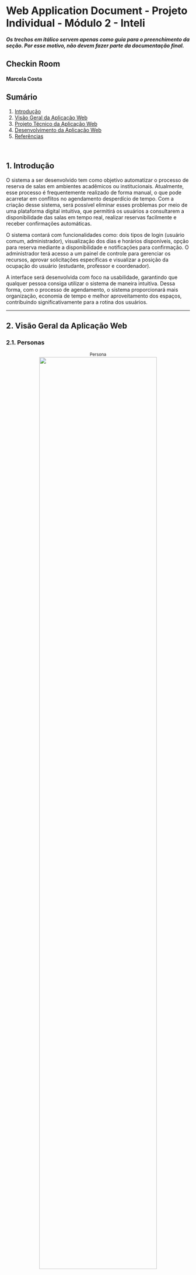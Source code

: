 # Web Application Document - Projeto Individual - Módulo 2 - Inteli

**_Os trechos em itálico servem apenas como guia para o preenchimento da seção. Por esse motivo, não devem fazer parte da documentação final._**

## Checkin Room

#### Marcela Costa

## Sumário

1. [Introdução](#c1)  
2. [Visão Geral da Aplicação Web](#c2)  
3. [Projeto Técnico da Aplicação Web](#c3)  
4. [Desenvolvimento da Aplicação Web](#c4)  
5. [Referências](#c5)  

<br>

## <a name="c1"></a>1. Introdução
O sistema a ser desenvolvido tem como objetivo automatizar o processo de reserva de salas em ambientes acadêmicos ou institucionais. Atualmente, esse processo é frequentemente realizado de forma manual, o que pode acarretar em conflitos no agendamento desperdício de tempo. Com a criação desse sistema, será possível eliminar esses problemas por meio de uma plataforma digital intuitiva, que permitirá os usuários a consultarem a disponibilidade das salas em tempo real, realizar reservas facilmente e receber confirmações automáticas.

O sistema contará com funcionalidades como: dois tipos de login (usuário comum, administrador), visualização dos dias e horários disponíveis, opção para reserva mediante a disponibilidade e notificações para confirmação. O administrador terá acesso a um painel de controle para gerenciar os recursos, aprovar solicitações específicas e visualizar a posição da ocupação do usuário (estudante, professor e coordenador).

A interface será desenvolvida com foco na usabilidade, garantindo que qualquer pessoa consiga utilizar o sistema de maneira intuitiva. Dessa forma, com o processo de agendamento, o sistema proporcionará mais organização, economia de tempo e melhor aproveitamento dos espaços, contribuindo significativamente para a rotina dos usuários.

---

## <a name="c2"></a>2. Visão Geral da Aplicação Web

### 2.1. Personas

<div align="center">
  <sub>Persona</sub><br>
  <img src="../mvc-boilerplate/assets/persona-PI.png" width="80%">
</div>

### 2.2. User Stories

**US01**  
Como estudante universitário, quero visualizar a disponibilidade das salas, para que eu possa escolher o melhor horário para estudar ou reunir meu grupo.

**US02**  
Como estudante universitário, quero poder reservar uma sala com antecedência, para que eu possa organizar a minha rotina de acordo com as minhas necessidades.

**US03**  
Como administrador, quero acessar o painel de controle, para que eu possa checar e aprovar as reservas para o uso das salas.

### Análise INVEST da User Story Prioritária

**US01 – Como estudante universitário, quero visualizar a disponibilidade das salas, para que eu possa escolher o melhor horário para estudar ou reunir meu grupo.**

- **I (Independente):** A história pode ser implementada separadamente da funcionalidade de reserva ou gestão administrativa.  
- **N (Negociável):** O formato de visualização (lista, calendário, etc.) pode ser ajustado conforme as necessidades dos usuários.  
- **V (Valiosa):** Permite que os estudantes escolham o melhor horário sem depender de terceiros, organizando melhor sua rotina.  
- **E (Estimável):** O escopo é claro e pode ser estimado pela equipe de desenvolvimento.  
- **S (Pequena):** Foca apenas na exibição da disponibilidade, sendo pequena e rápida de implementar.  
- **T (Testável):** Pode ser testada ao verificar se os horários livres estão sendo exibidos corretamente.

---

## <a name="c3"></a>3. Projeto da Aplicação Web

### 3.1. Modelagem do banco de dados  (Semana 3)

*Posicione aqui os diagramas de modelos relacionais do seu banco de dados, apresentando todos os esquemas de tabelas e suas relações. Utilize texto para complementar suas explicações, se necessário.*

*Posicione também o modelo físico com o Schema do BD (arquivo .sql)*

### 3.1.1 BD e Models (Semana 5)
*Descreva aqui os Models implementados no sistema web*

### 3.2. Arquitetura (Semana 5)

*Posicione aqui o diagrama de arquitetura da sua solução de aplicação web. Atualize sempre que necessário.*

**Instruções para criação do diagrama de arquitetura**  
- **Model**: A camada que lida com a lógica de negócios e interage com o banco de dados.
- **View**: A camada responsável pela interface de usuário.
- **Controller**: A camada que recebe as requisições, processa as ações e atualiza o modelo e a visualização.
  
*Adicione as setas e explicações sobre como os dados fluem entre o Model, Controller e View.*

### 3.3. Wireframes (Semana 03)

*Posicione aqui as imagens do wireframe construído para sua solução e, opcionalmente, o link para acesso (mantenha o link sempre público para visualização).*

<div align="center">
  <sub>Wireframe Fluxo do Usuário</sub><br>
  <img src="../mvc-boilerplate/assets/telas-projeto-individual-usuario.png" width="80%"><br>
  <a href="https://www.figma.com/design/ciAqelvhj4Sv3JKkpFbmJx/telas-projeto-individual?node-id=0-1&t=Wfa7iskOhhJL5R7h-1" target="_blank">
    <sup>Link Figma</sup>
  </a><br>
  <sup>O wireframe do usuário contempla as funcionalidades descritas nas US01 e US02. Através da interface, o estudante pode realizar login, visualizar a disponibilidade das salas por data e horário (US01) e, a partir disso, realizar reservas de forma antecipada com base na sua preferência e necessidade (US02). A tela de cadastro e a de edição de perfil garantem uma personalização da experiência do usuário, enquanto a aba de notificações permite que o usuário acompanhe o status das suas solicitações.</sup>
</div>

<div align="center">
  <sub>Wireframe Fluxo do Administrador</sub><br>
  <img src="../mvc-boilerplate/assets/telas-projeto-individual-admin.png" width="80%"><br>
    <a href="https://www.figma.com/design/ciAqelvhj4Sv3JKkpFbmJx/telas-projeto-individual?node-id=17-335&p=f" target="_blank">
    <sup>Link Figma</sup>
  </a><br>
  <sup>O wireframe do administrador oferece uma visão centralizada das solicitações de reserva por meio de um painel de controle(US3). Nessa interface, o admin consegue visualizar todos os pedidos de reserva com informações como nome do usuário, sala, horário, data e ocupação para que ele possa priorizar as reservas e evitar conflitos de horário, além de ter a opção de aprovar ou rejeitar as solicitações. A funcionalidade de login e edição de perfil também estão presentes, garantindo segurança e controle de acesso.</sup>
</div>

### 3.4. Guia de estilos (Semana 05)

*Descreva aqui orientações gerais para o leitor sobre como utilizar os componentes do guia de estilos de sua solução.*


### 3.5. Protótipo de alta fidelidade (Semana 05)

*Posicione aqui algumas imagens demonstrativas de seu protótipo de alta fidelidade e o link para acesso ao protótipo completo (mantenha o link sempre público para visualização).*

### 3.6. WebAPI e endpoints (Semana 05)

*Utilize um link para outra página de documentação contendo a descrição completa de cada endpoint. Ou descreva aqui cada endpoint criado para seu sistema.*  

### 3.7 Interface e Navegação (Semana 07)

*Descreva e ilustre aqui o desenvolvimento do frontend do sistema web, explicando brevemente o que foi entregue em termos de código e sistema. Utilize prints de tela para ilustrar.*

---

## <a name="c4"></a>4. Desenvolvimento da Aplicação Web (Semana 8)

### 4.1 Demonstração do Sistema Web (Semana 8)

*VIDEO: Insira o link do vídeo demonstrativo nesta seção*
*Descreva e ilustre aqui o desenvolvimento do sistema web completo, explicando brevemente o que foi entregue em termos de código e sistema. Utilize prints de tela para ilustrar.*

### 4.2 Conclusões e Trabalhos Futuros (Semana 8)

*Indique pontos fortes e pontos a melhorar de maneira geral.*
*Relacione também quaisquer outras ideias que você tenha para melhorias futuras.*



## <a name="c5"></a>5. Referências

_Incluir as principais referências de seu projeto, para que seu parceiro possa consultar caso ele se interessar em aprofundar. Um exemplo de referência de livro e de site:_<br>

---
---
